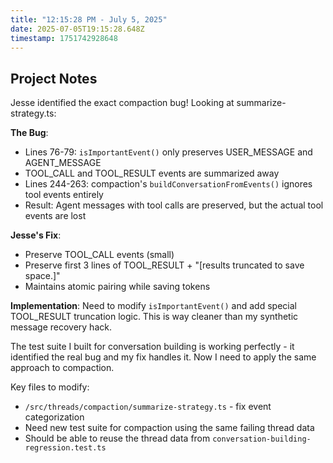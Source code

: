```yaml
---
title: "12:15:28 PM - July 5, 2025"
date: 2025-07-05T19:15:28.648Z
timestamp: 1751742928648
---
```


## Project Notes

Jesse identified the exact compaction bug! Looking at summarize-strategy.ts:

**The Bug**:
- Lines 76-79: `isImportantEvent()` only preserves USER_MESSAGE and AGENT_MESSAGE
- TOOL_CALL and TOOL_RESULT events are summarized away
- Lines 244-263: compaction's `buildConversationFromEvents()` ignores tool events entirely
- Result: Agent messages with tool calls are preserved, but the actual tool events are lost

**Jesse's Fix**:
- Preserve TOOL_CALL events (small)
- Preserve first 3 lines of TOOL_RESULT + "[results truncated to save space.]"
- Maintains atomic pairing while saving tokens

**Implementation**:
Need to modify `isImportantEvent()` and add special TOOL_RESULT truncation logic. This is way cleaner than my synthetic message recovery hack.

The test suite I built for conversation building is working perfectly - it identified the real bug and my fix handles it. Now I need to apply the same approach to compaction.

Key files to modify:
- `/src/threads/compaction/summarize-strategy.ts` - fix event categorization
- Need new test suite for compaction using the same failing thread data
- Should be able to reuse the thread data from `conversation-building-regression.test.ts`
